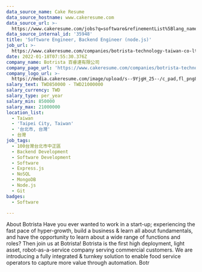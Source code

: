 ```yaml
---
data_source_name: Cake Resume
data_source_hostname: www.cakeresume.com
data_source_url: >-
  https://www.cakeresume.com/jobs?q=software&refinementList%5Blang_name%5D%5B0%5D=English&refinementList%5Bsalary_type%5D=per_year&range%5Bsalary_range%5D%5Bmin%5D=1000000&page=2
data_source_internal_id: '35948'
title: 'Software Engineer, Backend Engineer (node.js)'
job_url: >-
  https://www.cakeresume.com/companies/botrista-technology-taiwan-co-ltd/jobs/software-engineer-backend-engineer-node-js
date: 2022-01-18T07:55:30.376Z
company_name: Botrista 百睿達有限公司
company_page_url: 'https://www.cakeresume.com/companies/botrista-technology-taiwan-co-ltd'
company_logo_url: >-
  https://media.cakeresume.com/image/upload/s--9YjgH_25--/c_pad,fl_png8,h_200,w_200/v1678413540/ikfe5fcpjrkz8mylksne.png
salary_text: TWD850000 - TWD21000000
salary_currency: TWD
salary_type: per_year
salary_min: 850000
salary_max: 21000000
location_list:
  - Taiwan
  - 'Taipei City, Taiwan'
  - '台北市, 台灣'
  - 台灣
job_tags:
  - 100台灣台北市中正區
  - Backend Development
  - Software Development
  - Software
  - Express.js
  - NoSQL
  - MongoDB
  - Node.js
  - Git
badges:
  - Software

---
```


About Botrista Have you ever wanted to work in a start-up; experiencing the fast pace of hyper-growth, build a business & learn all about fundamentals, and have the opportunity to learn about a wide range of functions and roles? Then join us at Botrista! Botrista is the first high deployment, light asset, robot-as-a-service company serving commercial customers. We are introducing a fully integrated & turnkey solution to enable food service operators to capture more value through automation. Botr